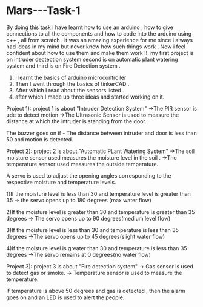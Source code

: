 # Mars---Task-1

By doing this task i have learnt how to use an arduino , how to give connections to all the components and how to code into the arduino using c++ , all from scratch . 
it was an amazing experience for me since i always had ideas in my mind but never knew how such things work . Now i feel confident about how to use them and make them work !!.
my first project is on intruder dectection system 
second is on automatic plant watering system 
and third is on Fire Detection system .

1) I learnt the basics of arduino microcontroller
2) Then I went through the basics of tinkerCAD .
3) After which I read about the sensors listed .
4) after which I made up three ideas and started working on it.

Project 1):
project 1 is about "Intruder Detection System" 
->The PIR sensor is ude to detect motion
->The Ultrasonic Sensor is used to measure the distance at which the intruder is standing from the door.

The buzzer goes on if - The distance between intruder and door is less than 50 and motion is detected.

Project 2):
project 2 is about "Automatic PLant Watering System"
->The soil moisture sensor used measures the moisture level in the soil .
->The temperature sensor used measures the outside temperature. 

A servo is used to adjust the opening angles corresponding to the respective moisture and temperature levels.

1)If the moisture level is less than 30 and temperature level is greater than 35 
   -> the servo opens up to 180 degrees (max water flow)

2)If the moisture level is greater than 30 and temperature is greater than 35 degrees
   -> The servo opens up to 90 degrees(medium level flow)

3)If the moisture level is less than 30 and temperature is less than 35 degrees 
   ->The servo opens up to 45 degrees(slight water flow)

4)If the moisture level is greater than 30 and temperature is less than 35 degrees 
   ->The servo remains at 0 degrees(no water flow)


Project 3):
project 3 is about "Fire detection system"
-> Gas sensor is used to detect gas or smoke.
-> Temperature sensor is used to measure the temperature.

If temperature is above 50 degrees and gas is detected , then the alarm goes on and an LED is used to alert the people.
